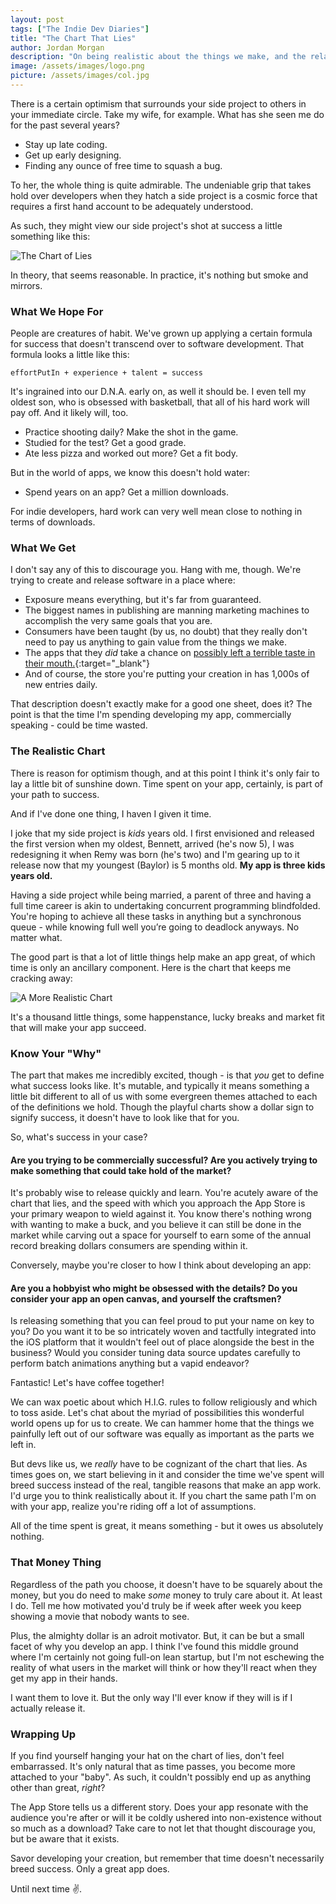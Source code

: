 ```yaml
---
layout: post
tags: ["The Indie Dev Diaries"]
title: "The Chart That Lies"
author: Jordan Morgan
description: "On being realistic about the things we make, and the relationship that times has with them."
image: /assets/images/logo.png
picture: /assets/images/col.jpg
---
```


There is a certain optimism that surrounds your side project to others in your immediate circle. Take my wife, for example. What has she seen me do for the past several years?

- Stay up late coding. 
- Get up early designing. 
- Finding any ounce of free time to squash a bug.

To her, the whole thing is quite admirable. The undeniable grip that takes hold over developers when they hatch a side project is a cosmic force that requires a first hand account to be adequately understood.

As such, they might view our side project's shot at success a little something like this:

![The Chart of Lies](../assets/images/col.jpg)

In theory, that seems reasonable. In practice, it's nothing but smoke and mirrors. 

### What We Hope For
People are creatures of habit. We've grown up applying a certain formula for success that doesn't transcend over to software development. That formula looks a little like this:

`effortPutIn + experience + talent = success`

It's ingrained into our D.N.A. early on, as well it should be. I even tell my oldest son, who is obsessed with basketball, that all of his hard work will pay off. And it likely will, too.

- Practice shooting daily? Make the shot in the game.
- Studied for the test? Get a good grade.
- Ate less pizza and worked out more? Get a fit body.

But in the world of apps, we know this doesn't hold water:

- Spend years on an app? Get a million downloads.

For indie developers, hard work can very well mean close to nothing in terms of downloads.

### What We Get
I don't say any of this to discourage you. Hang with me, though. We're trying to create and release software in a place where:

- Exposure means everything, but it's far from guaranteed.
- The biggest names in publishing are manning marketing machines to accomplish the very same goals that you are.
- Consumers have been taught (by us, no doubt) that they really don't need to pay us anything to gain value from the things we make.
- The apps that they _did_ take a chance on [possibly left a terrible taste in their mouth.](https://techcrunch.com/2018/10/15/sneaky-subscriptions-are-plaguing-the-app-store/){:target="_blank"}
- And of course, the store you're putting your creation in has 1,000s of new entries daily.

That description doesn't exactly make for a good one sheet, does it? The point is that the time I'm spending developing my app, commercially speaking - could be time wasted.

### The Realistic Chart
There is reason for optimism though, and at this point I think it's only fair to lay a little bit of sunshine down. Time spent on your app, certainly, is part of your path to success. 

And if I've done one thing, I haven I given it time. 

I joke that my side project is _kids_ years old. I first envisioned and released the first version when my oldest, Bennett, arrived (he's now 5), I was redesigning it when Remy was born (he's two) and I'm gearing up to it release now that my youngest (Baylor) is 5 months old. **My app is three kids years old.**

Having a side project while being married, a parent of three and having a full time career is akin to undertaking concurrent programming blindfolded. You're hoping to achieve all these tasks in anything but a synchronous queue - while knowing full well you’re going to deadlock anyways. No matter what. 

The good part is that a lot of little things help make an app great, of which time is only an ancillary component. Here is the chart that keeps me cracking away:

![A More Realistic Chart](../assets/images/cot.jpg)

It's a thousand little things, some happenstance, lucky breaks and market fit that will make your app succeed. 

### Know Your "Why"
The part that makes me incredibly excited, though - is that _you_ get to define what success looks like. It's mutable, and typically it means something a little bit different to all of us with some evergreen themes attached to each of the definitions we hold. Though the playful charts show a dollar sign to signify success, it doesn't have to look like that for you.

So, what's success in your case?

#### Are you trying to be commercially successful? Are you actively trying to make something that could take hold of the market?

It's probably wise to release quickly and learn. You're acutely aware of the chart that lies, and the speed with which you approach the App Store is your primary weapon to wield against it. You know there's nothing wrong with wanting to make a buck, and you believe it can still be done in the market while carving out a space for yourself to earn some of the annual record breaking dollars consumers are spending within it.

Conversely, maybe you're closer to how I think about developing an app:

#### Are you a hobbyist who might be obsessed with the details? Do you consider your app an open canvas, and yourself the craftsmen?

Is releasing something that you can feel proud to put your name on key to you? Do you want it to be so intricately woven and tactfully integrated into the iOS platform that it wouldn't feel out of place alongside the best in the business? Would you consider tuning data source updates carefully to perform batch animations anything but a vapid endeavor?

Fantastic! Let's have coffee together! 

We can wax poetic about which H.I.G. rules to follow religiously and which to toss aside. Let's chat about the myriad of possibilities this wonderful world opens up for us to create. We can hammer home that the things we painfully left out of our software was equally as important as the parts we left in.

But devs like us, we _really_ have to be cognizant of the chart that lies. As times goes on, we start believing in it and consider the time we've spent will breed success instead of the real, tangible reasons that make an app work. I'd urge you to think realistically about it. If you chart the same path I'm on with your app, realize you're riding off a lot of assumptions. 

All of the time spent is great, it means something - but it owes us absolutely nothing. 

### That Money Thing
Regardless of the path you choose, it doesn't have to be squarely about the money, but you do need to make _some_ money to truly care about it. At least I do. Tell me how motivated you'd truly be if week after week you keep showing a movie that nobody wants to see.

Plus, the almighty dollar is an adroit motivator. But, it can be but a small facet of why you develop an app. I think I've found this middle ground where I'm certainly not going full-on lean startup, but I'm not eschewing the reality of what users in the market will think or how they'll react when they get my app in their hands. 

I want them to love it. But the only way I'll ever know if they will is if I actually release it.


### Wrapping Up
If you find yourself hanging your hat on the chart of lies, don't feel embarrassed. It's only natural that as time passes, you become more attached to your "baby". As such, it couldn't possibly end up as anything other than great, _right_?

The App Store tells us a different story. Does your app resonate with the audience you're after or will it be coldly ushered into non-existence without so much as a download? Take care to not let that thought discourage you, but be aware that it exists.

Savor developing your creation, but remember that time doesn't necessarily breed success. Only a great app does.

Until next time ✌️.

